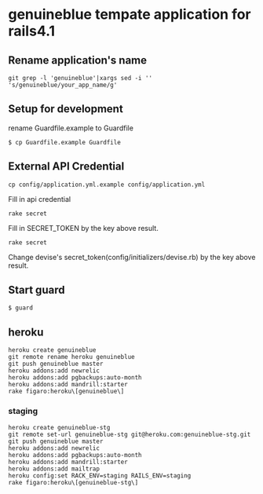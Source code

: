 # genuineblue tempate application for rails4.1

## Rename application's name

```
git grep -l 'genuineblue'|xargs sed -i '' 's/genuineblue/your_app_name/g'
```

## Setup for development

rename Guardfile.example to Guardfile

```
$ cp Guardfile.example Guardfile
```

## External API Credential

```
cp config/application.yml.example config/application.yml
```

Fill in api credential

```
rake secret
```

Fill in SECRET_TOKEN by the key above result.

```
rake secret
```

Change devise's secret_token(config/initializers/devise.rb) by the key above result.

## Start guard

```
$ guard
```

## heroku

```
heroku create genuineblue
git remote rename heroku genuineblue
git push genuineblue master
heroku addons:add newrelic
heroku addons:add pgbackups:auto-month
heroku addons:add mandrill:starter
rake figaro:heroku\[genuineblue\]
```

### staging

```
heroku create genuineblue-stg
git remote set-url genuineblue-stg git@heroku.com:genuineblue-stg.git
git push genuineblue master
heroku addons:add newrelic
heroku addons:add pgbackups:auto-month
heroku addons:add mandrill:starter
heroku addons:add mailtrap
heroku config:set RACK_ENV=staging RAILS_ENV=staging
rake figaro:heroku\[genuineblue-stg\]
```
